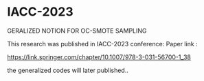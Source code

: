 # IACC-2023

GERALIZED NOTION FOR OC-SMOTE SAMPLING


This research was published in IACC-2023 conference: Paper link : 

https://link.springer.com/chapter/10.1007/978-3-031-56700-1_38

the generalized codes will later published..


